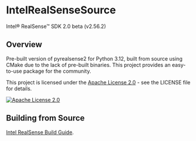 # IntelRealSenseSource
 Intel® RealSense™ SDK 2.0 beta (v2.56.2)
 
## Overview
 Pre-built version of pyrealsense2 for Python 3.12, built from source using CMake due to the lack of pre-built binaries. This project provides an easy-to-use package for the community.
 
 This project is licensed under the [Apache License 2.0](https://www.apache.org/licenses/LICENSE-2.0) - see the LICENSE file for details.

[![Apache License 2.0](https://img.shields.io/badge/License-Apache%202.0-green.svg)](https://www.apache.org/licenses/LICENSE-2.0)
 

## Building from Source
[Intel RealSense Build Guide](https://github.com/IntelRealSense/librealsense/tree/development/wrappers/python).


